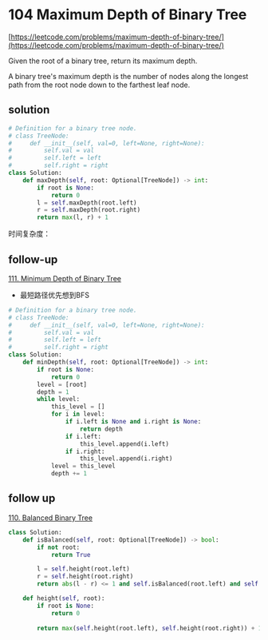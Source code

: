 # 104 Maximum Depth of Binary Tree
[https://leetcode.com/problems/maximum-depth-of-binary-tree/](https://leetcode.com/problems/maximum-depth-of-binary-tree/)

Given the root of a binary tree, return its maximum depth.

A binary tree's maximum depth is the number of nodes along the longest path from the root node down to the farthest leaf node.

## solution
```python
# Definition for a binary tree node.
# class TreeNode:
#     def __init__(self, val=0, left=None, right=None):
#         self.val = val
#         self.left = left
#         self.right = right
class Solution:
    def maxDepth(self, root: Optional[TreeNode]) -> int:
        if root is None:
            return 0
        l = self.maxDepth(root.left)
        r = self.maxDepth(root.right)
        return max(l, r) + 1
```
时间复杂度：


## follow-up
[111. Minimum Depth of Binary Tree](https://leetcode.com/problems/minimum-depth-of-binary-tree/)
- 最短路径优先想到BFS

```python
# Definition for a binary tree node.
# class TreeNode:
#     def __init__(self, val=0, left=None, right=None):
#         self.val = val
#         self.left = left
#         self.right = right
class Solution:
    def minDepth(self, root: Optional[TreeNode]) -> int:
        if root is None:
            return 0
        level = [root]
        depth = 1
        while level:
            this_level = []
            for i in level:
                if i.left is None and i.right is None:
                    return depth
                if i.left:
                    this_level.append(i.left)
                if i.right:
                    this_level.append(i.right)
            level = this_level
            depth += 1

```


## follow up
[110. Balanced Binary Tree](https://leetcode.com/problems/balanced-binary-tree/)

```python
class Solution:
    def isBalanced(self, root: Optional[TreeNode]) -> bool:
        if not root:
            return True

        l = self.height(root.left)
        r = self.height(root.right)
        return abs(l - r) <= 1 and self.isBalanced(root.left) and self.isBalanced(root.right)

    def height(self, root):
        if root is None:
            return 0
        
        return max(self.height(root.left), self.height(root.right)) + 1
        
```


